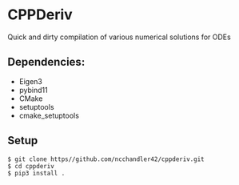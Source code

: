 # CPPDeriv
Quick and dirty compilation of various numerical solutions for ODEs

## Dependencies:
- Eigen3
- pybind11
- CMake
- setuptools
- cmake_setuptools

## Setup
```
$ git clone https//github.com/ncchandler42/cppderiv.git
$ cd cppderiv
$ pip3 install .
```
